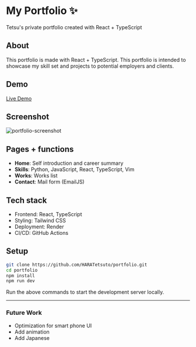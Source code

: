 # My Portfolio ✨

Tetsu's private portfolio created with React + TypeScript

## About

This portfolio is made with React + TypeScript.
This portfolio is intended to showcase my skill set and projects to potential employers and clients.

## Demo

[Live Demo]()

## Screenshot

![portfolio-screenshot]()

## Pages + functions

- **Home**: Self introduction and career summary
- **Skills**: Python, JavaScript, React, TypeScript, Vim
- **Works**: Works list
- **Contact**: Mail form (EmailJS)

## Tech stack

- Frontend: React, TypeScript
- Styling: Tailwind CSS
- Deployment: Render
- CI/CD: GitHub Actions

## Setup

```bash
git clone https://github.com/HARATetsuto/portfolio.git
cd portfolio
npm install
npm run dev
```

Run the above commands to start the development server locally.

---

### **Future Work**

- Optimization for smart phone UI
- Add animation
- Add Japanese
